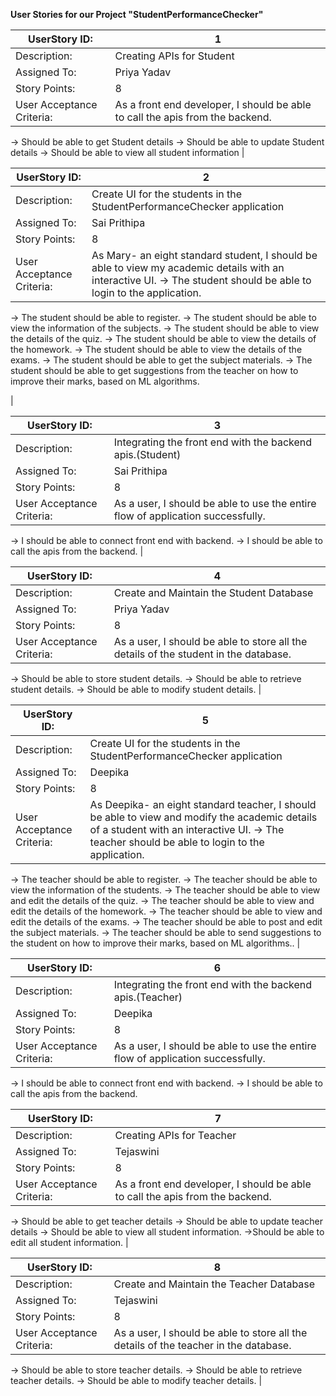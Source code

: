   **User Stories for our Project "StudentPerformanceChecker"**
  
  | UserStory ID:             | 1                                                                                                                                                                                                                                                                                                                                                                                          |
|---------------------------|-----------------------------------------------------------------------------------------------------------------------------------------------------------------------------------------------------------------------------------------------------------------------------------------------------------------------------------------------------------------------------------------------|
| Description:              | Creating APIs for Student                                                                                                                                                                                                                                                                                                                                            |
| Assigned To:              | Priya Yadav                                                                                                                                                                                                                                                                                                                                                                                |
| Story Points:             | 8                                                                                                                                                                                                                                                                                                                                                                                             |
| User Acceptance Criteria: | As a front end developer, I should be able to call the apis from the backend. 
-> Should be able to get Student details
-> Should be able to update Student details
-> Should be able to view all student information
|

| UserStory ID:             | 2                                                                                                                                                                                                                                                                                                                                                                                                                                                                                                                                                                                                                                                                                                                                                                                                                                                                                                                                                                                                |
|---------------------------|--------------------------------------------------------------------------------------------------------------------------------------------------------------------------------------------------------------------------------------------------------------------------------------------------------------------------------------------------------------------------------------------------------------------------------------------------------------------------------------------------------------------------------------------------------------------------------------------------------------------------------------------------------------------------------------------------------------------------------------------------------------------------------------------------------------------------------------------------------------------------------------------------------------------------------------------------------------------------------------------------|
| Description:              | Create UI for the students in the StudentPerformanceChecker application                                                                                                                                                                                                                                                                                                                                                                                                                                                                                                                                                                                                                                                                                                                                                                                                                                                                                                                                              |
| Assigned To:              | Sai Prithipa                                                                                                                                                                                                                                                                                                                                                                                                                                                                                                                                                                                                                                                                                                                                                                                                                                                                                                                                                                                     |
| Story Points:             | 8                                                                                                                                                                                                                                                                                                                                                                                                                                                                                                                                                                                                                                                                                                                                                                                                                                                                                                                                                                                                |
| User Acceptance Criteria: | As Mary- an eight standard student, I should be able to view my academic details with an interactive UI. -> The student should be able to login to the application.
-> The student should be able to register.
-> The student should be able to view the information of the subjects.
-> The student should be able to view the details of the quiz.
-> The student should be able to view the details of the homework.
-> The student should be able to view the details of the exams.
-> The student should be able to get the subject materials.
-> The student should be able to get suggestions from the teacher on how to improve their marks, based on ML algorithms.

|

| UserStory ID:             | 3                                                                                                                                                                                                                                                                                                                                                                                                                                                                                                                                                                                                                                                                                                                                                           |
|---------------------------|-------------------------------------------------------------------------------------------------------------------------------------------------------------------------------------------------------------------------------------------------------------------------------------------------------------------------------------------------------------------------------------------------------------------------------------------------------------------------------------------------------------------------------------------------------------------------------------------------------------------------------------------------------------------------------------------------------------------------------------------------------------|
| Description:              | Integrating the front end with the backend apis.(Student)                                                                                                                                                                                                                                                                                                                                                                                                                                                                                                                                                                                                                                                                                                     |
| Assigned To:              | Sai Prithipa                                                                                                                                                                                                                                                                                                                                                                                                                                                                                                                                                                                                                                                                                                                                                 |
| Story Points:             | 8                                                                                                                                                                                                                                                                                                                                                                                                                                                                                                                                                                                                                                                                                                                                                           |
| User Acceptance Criteria: | As a user, I should be able to use the entire flow of application successfully.
-> I should be able to connect front end with backend.
-> I should be able to call the apis from the backend.
|

| UserStory ID:             | 4                                                                                                                                                                                                                                                                                                                                                                             |
|---------------------------|-------------------------------------------------------------------------------------------------------------------------------------------------------------------------------------------------------------------------------------------------------------------------------------------------------------------------------------------------------------------------------|
| Description:              | Create and Maintain the Student Database                                                                                                                                                                                                                                                                                                                                           |
| Assigned To:              | Priya Yadav                                                                                                                                                                                                                                                                                                                                                                |
| Story Points:             | 8                                                                                                                                                                                                                                                                                                                                                                             |
| User Acceptance Criteria: | As a user, I should be able to store all the details of the student in the database.
-> Should be able to store student details.
-> Should be able to retrieve student details.
-> Should be able to modify student details.
|

| UserStory ID:             | 5                                                                                                                                                                                                                                                                                                                                                                                                                                                                                                                                                                      |
|---------------------------|------------------------------------------------------------------------------------------------------------------------------------------------------------------------------------------------------------------------------------------------------------------------------------------------------------------------------------------------------------------------------------------------------------------------------------------------------------------------------------------------------------------------------------------------------------------------|
| Description:              | Create UI for the students in the StudentPerformanceChecker application                                                                                                                                                                                                                                                                                                                                                                                                                                                                                                                |
| Assigned To:              | Deepika                                                                                                                                                                                                                                                                                                                                                                                                                                                                                                                                                          |
| Story Points:             | 8                                                                                                                                                                                                                                                                                                                                                                                                                                                                                                                                                                      |
| User Acceptance Criteria: | As Deepika- an eight standard teacher, I should be able to view and modify the academic details of a student with an interactive UI. -> The teacher should be able to login to the application.
-> The teacher should be able to register.
-> The teacher should be able to view the information of the students.
-> The teacher should be able to view and edit the details of the quiz.
-> The teacher should be able to view and edit the details of the homework.
-> The teacher should be able to view and edit  the details of the exams.
-> The teacher should be able to post and edit the subject materials.
-> The teacher should be able to send suggestions to the student on how to improve their marks, based on ML algorithms.. |

| UserStory ID:             | 6                                                                                                                                                                                                                                                                                                                                                                                                                                                                                                                                                                     |
|---------------------------|------------------------------------------------------------------------------------------------------------------------------------------------------------------------------------------------------------------------------------------------------------------------------------------------------------------------------------------------------------------------------------------------------------------------------------------------------------------------------------------------------------------------------------------------------------------------|
| Description:              | Integrating the front end with the backend apis.(Teacher)                                                                                                                                                                                                                                                                                                                                                                                                                                                                                                               |
| Assigned To:              | Deepika                                                                                                                                                                                                                                                                                                                                                                                                                                                                                                                                                          |
| Story Points:             | 8                                                                                                                                                                                                                                                                                                                                                                                                                                                                                                                                                                      |
| User Acceptance Criteria: |  As a user, I should be able to use the entire flow of application successfully.
-> I should be able to connect front end with backend.
-> I should be able to call the apis from the backend.

  | UserStory ID:             | 7                                                                                                                                                                                                                                                                                                                                                                                          |
|---------------------------|-----------------------------------------------------------------------------------------------------------------------------------------------------------------------------------------------------------------------------------------------------------------------------------------------------------------------------------------------------------------------------------------------|
| Description:              | Creating APIs for Teacher                                                                                                                                                                                                                                                                                                                                            |
| Assigned To:              |  Tejaswini                                                                                                                                                                                                                                                                                                                                                                                |
| Story Points:             | 8                                                                                                                                                                                                                                                                                                                                                                                             |
| User Acceptance Criteria: | As a front end developer, I should be able to call the apis from the backend. 
-> Should be able to get teacher details
-> Should be able to update teacher details
-> Should be able to view all student information.
->Should be able to edit all student information.
|

| UserStory ID:             | 8                                                                                                                                                                                                                                                                                                                                                                            |
|---------------------------|-------------------------------------------------------------------------------------------------------------------------------------------------------------------------------------------------------------------------------------------------------------------------------------------------------------------------------------------------------------------------------|
| Description:              | Create and Maintain the Teacher Database                                                                                                                                                                                                                                                                                                                                           |
| Assigned To:              | Tejaswini                                                                                                                                                                                                                                                                                                                                                                |
| Story Points:             | 8                                                                                                                                                                                                                                                                                                                                                                             |
| User Acceptance Criteria: | As a user, I should be able to store all the details of the teacher in the database.
-> Should be able to store teacher details.
-> Should be able to retrieve teacher details.
-> Should be able to modify teacher details.
|

